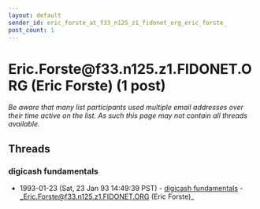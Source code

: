 ```yaml
---
layout: default
sender_id: eric_forste_at_f33_n125_z1_fidonet_org_eric_forste_
post_count: 1
---
```


# Eric.Forste<span>@</span>f33.n125.z1.FIDONET.ORG (Eric Forste) (1 post)

_Be aware that many list participants used multiple email addresses over their time active on the list. As such this page may not contain all threads available._

## Threads

### digicash fundamentals
+ 1993-01-23 (Sat, 23 Jan 93 14:49:39 PST) - [digicash fundamentals](/archive/1993/01/9027251a97d01d94ce558e25f591b35875bcafb9bb5ea9a5eceb5160f57cf177) - _Eric.Forste@f33.n125.z1.FIDONET.ORG (Eric Forste)_

